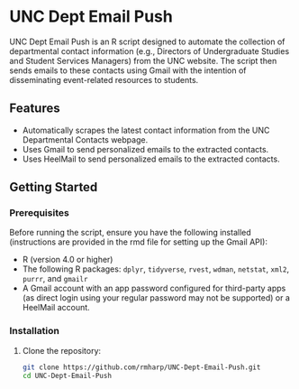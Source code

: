 # UNC Dept Email Push

UNC Dept Email Push is an R script designed to automate the collection of departmental contact information (e.g., Directors of Undergraduate Studies and Student Services Managers) from the UNC website. The script then sends emails to these contacts using Gmail with the intention of disseminating event-related resources to students.

## Features
- Automatically scrapes the latest contact information from the UNC Departmental Contacts webpage.
- Uses Gmail to send personalized emails to the extracted contacts.
- Uses HeelMail to send personalized emails to the extracted contacts.

## Getting Started

### Prerequisites

Before running the script, ensure you have the following installed (instructions are provided in the rmd file for setting up the Gmail API):

- R (version 4.0 or higher)
- The following R packages: `dplyr`, `tidyverse`, `rvest`, `wdman`, `netstat`, `xml2`, `purrr`, and `gmailr`
- A Gmail account with an app password configured for third-party apps (as direct login using your regular password may not be supported) or a HeelMail account.

### Installation

1. Clone the repository:

   ```bash
   git clone https://github.com/rmharp/UNC-Dept-Email-Push.git
   cd UNC-Dept-Email-Push
   ```
